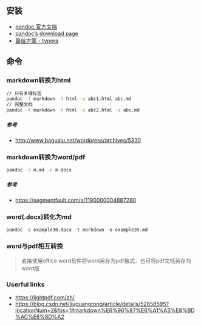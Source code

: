 ## 安装
- [pandoc 官方文档](https://pandoc.org/getting-started.html)
- [pandoc’s download page](https://github.com/jgm/pandoc/releases/tag/2.1.3)
- [最佳方案 - typora](https://www.typora.io/)
## 命令
### markdown转换为html
````bash
// 只有关键标签
pandoc -f markdown -t html -o abc1.html abc.md
// 完整文档
pandoc -f markdown -t html -o abc2.html -s abc.md
````
##### 参考
- http://www.bagualu.net/wordpress/archives/5330
### markdown转换为word/pdf
````bash
pandoc -s m.md -o m.docx

````
##### 参考
- https://segmentfault.com/a/1190000004887280

### word(.docx)转化为md
````
pandoc -s example30.docx -t markdown -o example35.md
````
### word与pdf相互转换
> 直接使用office word软件将word另存为pdf格式，也可将pdf文档另存为word版

### Userful links
- https://lightpdf.com/zh/
- https://blog.csdn.net/liuguangrong/article/details/52858595?locationNum=2&fps=1#markdown%E6%96%87%E6%A1%A3%E8%BD%AC%E6%8D%A2
